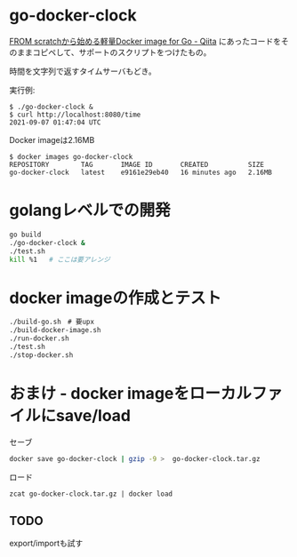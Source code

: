 # go-docker-clock

[FROM scratchから始める軽量Docker image for Go \- Qiita](https://qiita.com/Saint1991/items/dcd6a92e5074bd10f75a)
にあったコードをそのままコピペして、サポートのスクリプトをつけたもの。

時間を文字列で返すタイムサーバもどき。

実行例:
```
$ ./go-docker-clock &
$ curl http://localhost:8080/time
2021-09-07 01:47:04 UTC
```

Docker imageは2.16MB
```
$ docker images go-docker-clock
REPOSITORY        TAG       IMAGE ID       CREATED          SIZE
go-docker-clock   latest    e9161e29eb40   16 minutes ago   2.16MB
```


# golangレベルでの開発

```sh
go build
./go-docker-clock &
./test.sh
kill %1   # ここは要アレンジ
```

# docker imageの作成とテスト

```sh
./build-go.sh　# 要upx
./build-docker-image.sh
./run-docker.sh
./test.sh
./stop-docker.sh
```

# おまけ - docker imageをローカルファイルにsave/load

セーブ
```sh
docker save go-docker-clock | gzip -9 >  go-docker-clock.tar.gz
```

ロード
```
zcat go-docker-clock.tar.gz | docker load
```

## TODO

export/importも試す
